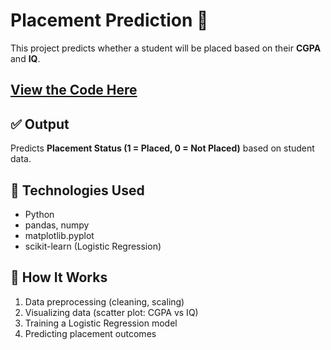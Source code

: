 # Placement Prediction 🎯

This project predicts whether a student will be placed based on their **CGPA** and **IQ**.

## [View the Code Here]()

## ✅ Output  
Predicts **Placement Status (1 = Placed, 0 = Not Placed)** based on student data.

## 🔧 Technologies Used
- Python  
- pandas, numpy  
- matplotlib.pyplot  
- scikit-learn (Logistic Regression)

## 🚀 How It Works
1. Data preprocessing (cleaning, scaling)  
2. Visualizing data (scatter plot: CGPA vs IQ)  
3. Training a Logistic Regression model  
4. Predicting placement outcomes  



